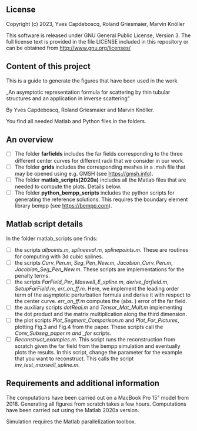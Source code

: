 ## License

Copyright (c) 2023, Yves Capdeboscq, Roland Griesmaier, Marvin Knöller

This software is released under GNU General Public License, Version 3.
The full license text is provided in the file LICENSE included in this repository 
or can be obtained from http://www.gnu.org/licenses/


## Content of this project
This is a guide to generate the figures that have been used in the work

„An asymptotic representation formula for scattering by thin tubular structures and an application in inverse scattering“

By Yves Capdeboscq, Roland Griesmaier and Marvin Knöller.

You find all needed Matlab and Python files in the folders. 

## An overview
- [ ] The folder **farfields** includes the far fields corresponding to the three different center curves for different radii that we consider in our work.
- [ ] The folder **grids** includes the corresponding meshes in a .msh file that may be opened using e.g. GMSH (see https://gmsh.info).
- [ ] The folder **matlab_scripts(2020a)** includes all the Matlab files that are needed to compute the plots. 
Details below.
- [ ] The folder **python_bempp_scripts** includes the python scripts for generating the reference solutions.
This requires the boundary element library bempp (see https://bempp.com).
## Matlab script details
In the folder matlab_scripts one finds:
- [ ] the scripts _allpoints.m_, _splineeval.m_, _splinepoints.m_. These are routines for computing with 3d cubic splines.
- [ ] the scripts _Curv_Pen.m_, _Seg_Pen_New.m_, _Jacobian_Curv_Pen.m_, _Jacobian_Seg_Pen_New.m_. These scripts are implementations for the penalty terms.
- [ ] the scripts _FarField_Per_Maxwell_E_spline.m_, _derive_farfield.m_, _SetupFarField.m_, _err_on_ff.m_. Here, we implement the leading order term of the asymptotic perturbation formula and derive it with respect to the center curve. _err_on_ff.m_ computes the (abs. ) error of the far field.
- [ ] the auxiliary scripts _dotReal.m_ and _Tensor_Mat_Mult.m_ implementing the dot product and the matrix multiplication along the third dimension.
- [ ] the plot scripts _Plot_Segment_Comparison.m_ and _Plot_For_Pictures_, plotting Fig.3 and Fig.4 from the paper. These scripts call the _*_Conv_Subseg_paper.m_ and _for*_ scripts.
- [ ] _Reconstruct_examples.m_. This script runs the reconstruction from scratch given the far field from the bempp simulation and eventually plots the results. In this script, change the parameter for the example that you want to reconstruct. This calls the script _inv_test_maxwell_spline.m_.

## Requirements and additional information
The computations have been carried out on a MacBook Pro 15“ model from 2018.
Generating all figures from scratch takes a few hours.
Computations have been carried out using the Matlab 2020a version.

Simulation requires the Matlab parallelization toolbox. 
